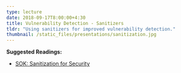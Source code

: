 ```yaml
---
type: lecture
date: 2018-09-17T8:00:00+4:30
title: Vulnerability Detection - Sanitizers
tldr: "Using sanitizers for improved vulnerability detection."
thumbnail: /static_files/presentations/sanitization.jpg
---
```

**Suggested Readings:**
- [SOK: Sanitization for Security](https://oaklandsok.github.io/papers/song2019.pdf)